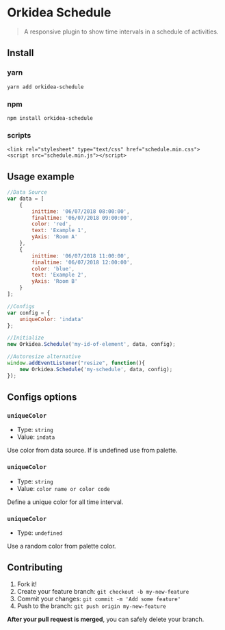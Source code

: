 # Orkidea Schedule

> A responsive plugin to show time intervals in a schedule of activities.

## Install

### yarn
    
    yarn add orkidea-schedule

### npm

    npm install orkidea-schedule
    
### scripts

    <link rel="stylesheet" type="text/css" href="schedule.min.css">
    <script src="schedule.min.js"></script>

## Usage example

```javascript
//Data Source
var data = [
	{
	    inittime: '06/07/2018 08:00:00',
	    finaltime: '06/07/2018 09:00:00',
	    color: 'red',
	    text: 'Example 1',
	    yAxis: 'Room A'
	},
	{
	    inittime: '06/07/2018 11:00:00',
	    finaltime: '06/07/2018 12:00:00',
	    color: 'blue',
	    text: 'Example 2',
	    yAxis: 'Room B'
	}
];

//Configs
var config = {
    uniqueColor: 'indata'
};

//Initialize
new Orkidea.Schedule('my-id-of-element', data, config);

//Autoresize alternative
window.addEventListener("resize", function(){
	new Orkidea.Schedule('my-schedule', data, config);
});
```

## Configs options

### `uniqueColor`
- Type: `string`
- Value: `indata`

Use color from data source. If is undefined use from palette.

### `uniqueColor`
- Type: `string`
- Value: `color name or color code`

Define a unique color for all time interval.

### `uniqueColor`
- Type: `undefined` 

Use a random color from palette color.

## Contributing

1. Fork it!
2. Create your feature branch: `git checkout -b my-new-feature`
3. Commit your changes: `git commit -m 'Add some feature'`
4. Push to the branch: `git push origin my-new-feature`

**After your pull request is merged**, you can safely delete your branch.